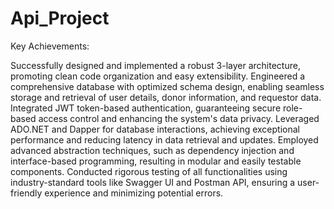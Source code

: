 # Api_Project

Key Achievements:

Successfully designed and implemented a robust 3-layer architecture, promoting clean code organization and easy extensibility.
Engineered a comprehensive database with optimized schema design, enabling seamless storage and retrieval of user details, donor information, and requestor data.
Integrated JWT token-based authentication, guaranteeing secure role-based access control and enhancing the system's data privacy.
Leveraged ADO.NET and Dapper for database interactions, achieving exceptional performance and reducing latency in data retrieval and updates.
Employed advanced abstraction techniques, such as dependency injection and interface-based programming, resulting in modular and easily testable components.
Conducted rigorous testing of all functionalities using industry-standard tools like Swagger UI and Postman API, ensuring a user-friendly experience and minimizing potential errors.
